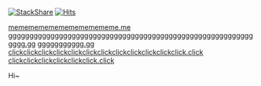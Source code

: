 [![StackShare](http://img.shields.io/badge/tech-stack-0690fa.svg?style=flat)](https://stackshare.io/Park9eon/my-stack)
[![Hits](https://hits.seeyoufarm.com/api/count/incr/badge.svg?url=https%3A%2F%2Fgithub.com%2Fpark9eon&count_bg=%2379C83D&title_bg=%23555555&icon=&icon_color=%23E7E7E7&title=hits&edge_flat=false)](https://hits.seeyoufarm.com)


[mememememememememememe.me](http://mememememememememememe.me)
[gggggggggggggggggggggggggggggggggggggggggggggggggggggggggggggg.gg](http://gggggggggggggggggggggggggggggggggggggggggggggggggggggggggggggg.gg)
[ggggggggggg.gg](http://ggggggggggg.gg)
[clickclickclickclickclickclickclickclickclickclickclickclick.click](http://clickclickclickclickclickclickclickclickclickclickclickclick.click)
[clickclickclickclickclickclick.click](http://clickclickclickclickclickclick.click)


Hi~
